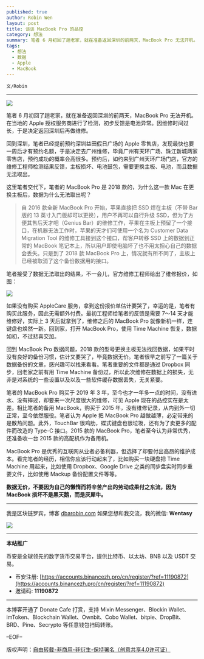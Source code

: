 ```yaml
---
published: true
author: Robin Wen
layout: post
title: 谈谈 MacBook Pro 的品控
category: 想法
summary: 笔者 6 月初回了趟老家，就在准备返回深圳的前两天，MacBook Pro 无法开机。在当地的 Apple 授权服务商进行了检测，初步反馈是电池异常。因维修时间过长，于是决定返回深圳后再做维修。MacBook Pro 是优秀的互联网从业者必备利器，但选择了却要付出高昂的维护成本。看完笔者的经历，相信你应该行动起来了，比如购买一块硬盘把 Time Machine 用起来，比如使用 Dropbox、Google Drive 之类的同步盘实时同步重要文件，比如使用 Mackup 备份配置文件等等。数据无价，不要因为自己的懒惰而将辛苦产出的劳动成果付之东流，因为 MacBook 损坏不是黑天鹅，而是灰犀牛。
tags:
  - 想法
  - 数据
  - Apple
  - MacBook
---
```


`文/Robin`

***

![](https://cdn.dbarobin.com/lmj7zle.png)

笔者 6 月初回了趟老家，就在准备返回深圳的前两天，MacBook Pro 无法开机。在当地的 Apple 授权服务商进行了检测，初步反馈是电池异常。因维修时间过长，于是决定返回深圳后再做维修。

回到深圳，笔者已经提前预约深圳益田假日广场的 Apple 零售店，发现最快也要一周后才有预约名额，于是决定去广州维修，毕竟广州有天环广场、珠江新城两家零售店，预约成功的概率会高很多。预约后，如约来到广州天环广场门店，官方的维修工程师检测结果反馈，主板损坏、电池鼓包，需要更换主板、电池，而且数据无法取出。

这里笔者交代下，笔者的 MacBook Pro 是 2018 款的，为什么这一款 Mac 在更换主板后，数据为什么无法取出呢？

> 自 2016 款全新 MacBook Pro 开始，苹果直接把 SSD 焊在主板（不带 Bar 版的 13 英寸入门版却可以更换），用户不再可以自行升级 SSD，但为了方便其售后天才吧（Genius Bar）的维修工作，苹果在主板上预留了一个接口，在机器无法工作时，苹果的天才们可使用一个名为 Customer Data Migration Tool 的维修工具接到这个接口，帮客户转移 SSD 上的数据到正常的 MacBook 笔记本上，所以用户即使电脑坏了也不用太担心自己的数据会丢失。只是到了 2018 款 MacBook Pro 上，情况就有所不同了，主板上已经被取消了这个备份数据用的接口。

笔者接受了数据无法取出的结果，不一会儿，官方维修工程师给出了维修报价，如图：

![](https://cdn.dbarobin.com/r9uxnmn.png)

如果没有购买 AppleCare 服务，拿到这份报价单估计要哭了，幸运的是，笔者有购买此服务，因此无需额外付费。最初工程师给笔者的反馈是需要 7～14 天才能维修好，实际上 3 天后就拿到了，维修之后的 MacBook Pro 就像新机一样，连键盘也焕然一新。回到家，打开 MacBook Pro，使用 Time Machine 恢复，数据如初，不过悲喜交加。

回到 MacBook Pro 数据问题，2018 款的型号更换主板无法找回数据，如果平时没有良好的备份习惯，估计又要哭了，毕竟数据无价。笔者很早之前写了一篇关于数据备份的文章，感兴趣可以找来看看。笔者重要的文件都是通过 Dropbox 同步，回老家之前有用 Time Machine 备份过，所以此次维修在数据上的损失，无非是对系统的一些设置以及以及一些软件缓存数据丢失，无关紧要。

笔者的 MacBook Pro 购买于 2019 年 3 年，至今也才一年多一点的时间，没有进水、没有摔过，却要来一次尺度很大的维修，可见 Apple 现在的品控实在是太差。相比笔者的备用 MacBook，购买于 2015 年，没有维修记录，从内到外一切正常，至今依然服役。笔者认为 Apple 把 MacBook Pro 越做越薄，必定带来的是散热问题。此外，TouchBar 很鸡肋，蝶式键盘也很垃圾，还有为了卖更多的配件而改造的 Type-C 接口。2015 款的 MacBook Pro，笔者至今认为非常优秀，还准备收一台 2015 款的高配机作为备用机。

MacBook Pro 是优秀的互联网从业者必备利器，但选择了却要付出高昂的维护成本。看完笔者的经历，相信你应该行动起来了，比如购买一块硬盘把 Time Machine 用起来，比如使用 Dropbox、Google Drive 之类的同步盘实时同步重要文件，比如使用 Mackup 备份配置文件等等。

**数据无价，不要因为自己的懒惰而将辛苦产出的劳动成果付之东流，因为 MacBook 损坏不是黑天鹅，而是灰犀牛。**

***

我是区块链罗宾，博客 [dbarobin.com](https://dbarobin.com/)
如果您想和我交流，我的微信: **Wentasy**

![](https://cdn.dbarobin.com/v4yywe2.png)

***

**本站推广**

币安是全球领先的数字货币交易平台，提供比特币、以太坊、BNB 以及 USDT 交易。

* 币安注册: [https://accounts.binancezh.pro/cn/register/?ref=11190872](https://accounts.binancezh.pro/cn/register/?ref=11190872)
* 邀请码: **11190872**

***

本博客开通了 Donate Cafe 打赏，支持 Mixin Messenger、Blockin Wallet、imToken、Blockchain Wallet、Ownbit、Cobo Wallet、bitpie、DropBit、BRD、Pine、Secrypto 等任意钱包扫码转账。

<center>
    <div class="--donate-button"
         data-button-id="f8b9df0d-af9a-460d-8258-d3f435445075"
    ></div>
</center>

–EOF–

版权声明：[自由转载-非商用-非衍生-保持署名（创意共享4.0许可证）](http://creativecommons.org/licenses/by-nc-nd/4.0/deed.zh)